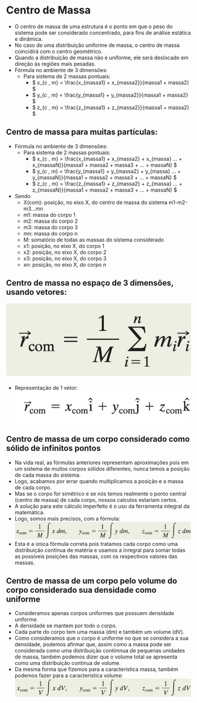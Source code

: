 # Centro de Massa
- O centro de massa de uma estrutura é o ponto em que o peso do sistema pode ser considerado concentrado, para fins de análise estática e dinâmica.
- No caso de uma distribuição uniforme de massa, o centro de massa coincidirá com o centro geométrico. 
- Quando a distribuição de massa não é uniforme, ele será deslocado em direção às regiões mais pesadas.
- Fórmula no ambiente de 3 dimensões:
    - Para sistema de 2 massas pontuais:
        - $ x_{c \, m} = \frac{x_{massa1} + x_{massa2}}{massa1 + massa2} $
        - $ y_{c \, m} = \frac{y_{massa1} + y_{massa2}}{massa1 + massa2} $ 
        - $ z_{c \, m} = \frac{z_{massa1} + z_{massa2}}{massa1 + massa2} $ 

## Centro de massa para muitas partículas:
- Fórmula no ambiente de 3 dimensões:
    - Para sistema de 2 massas pontuais:
        - $ x_{c \, m} = \frac{x_{massa1} + x_{massa2} + x_{massa} ... + x_{massaN}}{massa1 + massa2 + massa3 + ... + massaN} $
        - $ y_{c \, m} = \frac{y_{massa1} + y_{massa2} + y_{massa} ... + y_{massaN}}{massa1 + massa2 + massa3 + ... + massaN} $
        - $ z_{c \, m} = \frac{z_{massa1} + z_{massa2} + z_{massa} ... + z_{massaN}}{massa1 + massa2 + massa3 + ... + massaN} $
- Sendo
    - X(com): posição, no eixo X, do centro de massa do sistema m1-m2-m3...mn
    - m1: massa do corpo 1
    - m2: massa do corpo 2
    - m3: massa do corpo 3
    - mn: massa do corpo n
    - M: somatório de todas as massas do sistema considerado
    - x1: posição, no eixo X, do corpo 1
    - x2: posição, no eixo X, do corpo 2
    - x3: posição, no eixo X, do corpo 3
    - xn: posição, no eixo X, do corpo n

## Centro de massa no espaço de 3 dimensões, usando vetores:
![](../img/centro-de-massa-espaco-3d-com-vetores.png)
- Representação de 1 vetor:
![](../img/representacao-vetor.png)

## Centro de massa de um corpo considerado como sólido de infinitos pontos
- Na vida real, as fórmulas anteriores representam aproximações pois em um sistema de muitos corpos sólidos diferentes, nunca temos a posição de cada massa do sistema.
- Logo, acabamos por errar quando multiplicamos a posição e a massa de cada corpo.
- Mas se o corpo for simétrico e se nós temos realmente o ponto central (centro de massa) de cada corpo, nossos calculos estariam certos.
- A solução para este cálculo imperfeito é o uso da ferramenta integral da matemática.
- Logo, somos mais precisos, com a fórmula:
![](../img/centro-de-massa-de-distribuicao-continua-de-massa.png)
- Esta é a única fórmula correta pois tratamos cada corpo como uma distribuição contínua de matéria e usamos a inregral para somar todas as possíveis posições das massas, com os respectivos valores das massas. 

## Centro de massa de um corpo pelo volume do corpo considerado sua densidade como uniforme
- Consideramos apenas corpos uniformes que possuem densidade uniforme. 
- A densidade se mantem por todo o corpo.
- Cada parte do corpo tem uma massa (dm) e também um volume (dV).
- Como consideramos que o corpo é uniforme no que se considera a sua densidade, podemos afirmar que, assim como a massa pode ser considerada como uma distribuição contímnua de pequenas unidades de massa, também podemos dizer que o volume total se apresenta como uma distribuição contínua de volume.
- Da mesma forma que fizemos para a característica massa, também podemos fazer para a característica volume:
![](../img/centro-de-massa-de-corpo-considerado-pelo-volume.png)

